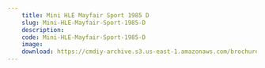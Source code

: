 ```yaml
---
    title: Mini HLE Mayfair Sport 1985 D
    slug: Mini-HLE-Mayfair-Sport-1985-D
    description:
    code: Mini-HLE-Mayfair-Sport-1985-D
    image:
    download: https://cmdiy-archive.s3.us-east-1.amazonaws.com/brochures/documents/Mini+HLE+Mayfair+Sport+1985+D.pdf
---
```

<!-- Content of the page -->

##
        